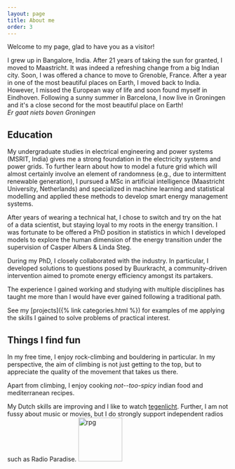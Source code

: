 ```yaml
---
layout: page
title: About me
order: 3
---
```

Welcome to my page, glad to have you as a visitor!

I grew up in Bangalore, India. After 21 years of taking the sun for granted, I moved to Maastricht. It was indeed a refreshing change from a big Indian city. Soon, I was offered a chance to move to Grenoble, France. After a year in one of the most beautiful places on Earth, I moved back to India. However, I missed the European way of life and soon found myself in Eindhoven. Following a sunny summer in Barcelona, I now live in Groningen and it's a close second for the most beautiful place on Earth! <br> *Er gaat niets boven Groningen*

## Education
My undergraduate studies in electrical engineering and power systems (MSRIT, India) gives me a strong foundation in the electricity systems and power grids. To further learn about how to model a future grid which will almost certainly involve an element of randomness (e.g., due to intermittent renewable generation), I pursued a MSc in artificial intelligence (Maastricht University, Netherlands) and specialized in machine learning and statistical modelling and applied these methods to develop smart energy management systems.

After years of wearing a technical hat, I chose to switch and try on the hat of a data scientist, but staying loyal to my roots in the energy transition. I was fortunate to be offered a PhD position in statistics in which I developed models to explore the human dimension of the energy transition under the supervision of Casper Albers & Linda Steg.

During my PhD, I closely collaborated with the industry. In particular, I developed solutions to questions posed by Buurkracht, a community-driven intervention aimed to promote energy efficiency amongst its partakers.

The experience I gained working and studying with multiple disciplines has taught me more than I would have ever gained following a traditional path.

See my [projects]({% link categories.html %}) for examples of me applying the skills I gained to solve problems of practical interest.

## Things I find fun
In my free time, I enjoy rock-climbing and bouldering in particular.
In my perspective, the aim of climbing is not just getting to the top, but to appreciate the quality of the movement that takes us there.

Apart from climbing, I enjoy cooking *not--too-spicy* indian food and mediterranean recipes.

My Dutch skills are improving and I like to watch <a href="https://www.vpro.nl/programmas/tegenlicht.html" target="_blank">tegenlicht</a>. Further, I am not fussy about music or movies, but I do strongly support independent radios such as Radio Paradise. <img src="{{ site.github.repo }}/assets/rp.png" alt="rpg" style="width:100px;height:100px;">
